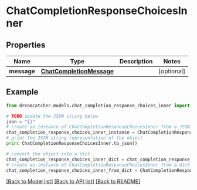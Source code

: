 # ChatCompletionResponseChoicesInner


## Properties
Name | Type | Description | Notes
------------ | ------------- | ------------- | -------------
**message** | [**ChatCompletionMessage**](ChatCompletionMessage.md) |  | [optional] 

## Example

```python
from dreamcatcher.models.chat_completion_response_choices_inner import ChatCompletionResponseChoicesInner

# TODO update the JSON string below
json = "{}"
# create an instance of ChatCompletionResponseChoicesInner from a JSON string
chat_completion_response_choices_inner_instance = ChatCompletionResponseChoicesInner.from_json(json)
# print the JSON string representation of the object
print ChatCompletionResponseChoicesInner.to_json()

# convert the object into a dict
chat_completion_response_choices_inner_dict = chat_completion_response_choices_inner_instance.to_dict()
# create an instance of ChatCompletionResponseChoicesInner from a dict
chat_completion_response_choices_inner_from_dict = ChatCompletionResponseChoicesInner.from_dict(chat_completion_response_choices_inner_dict)
```
[[Back to Model list]](../README.md#documentation-for-models) [[Back to API list]](../README.md#documentation-for-api-endpoints) [[Back to README]](../README.md)


